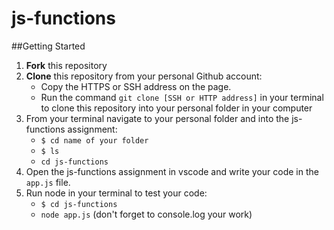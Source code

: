 # js-functions

##Getting Started
1. **Fork** this repository
2. **Clone** this repository from your personal Github account:
    - Copy the HTTPS or SSH address on the page.
    - Run the command `git clone [SSH or HTTP address]` in your terminal to clone this repository into your personal folder in  your computer 
3. From your terminal navigate to your personal folder and into the js-functions assignment:
    - `$ cd name of your folder`
    - `$ ls` 
    - `cd js-functions`
4. Open the js-functions assignment in vscode and write your code in the `app.js` file.
5. Run node in your terminal to test your code:
   - `$ cd js-functions`
   - `node app.js` (don't forget to console.log your work)
